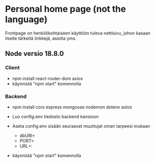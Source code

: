 # Personal home page (not the language)

Frontpage on henkilökohtaiseen käyttöön tuleva nettisivu, johon kasaan itselle tärkeitä linkkejä, asioita yms.



## Node versio 18.8.0


### Client
- npm install react-router-dom axios
- käynnistä "npm start" komennolla

### Backend
- npm install cors express mongoose nodemon dotenv axios
- Luo config.env tiedosto backend kansioon
- Aseta config.env sisään seuraavat muuttujat oman tarpeesi mukaan
    - dbURI=<database osoite>
    - PORT=<portti jossa backend toimii>
    - URL=<osoite jossa frontend toimii>:<portti jossa frontend toimii> 

- käynnistä "npm start" komennolla
